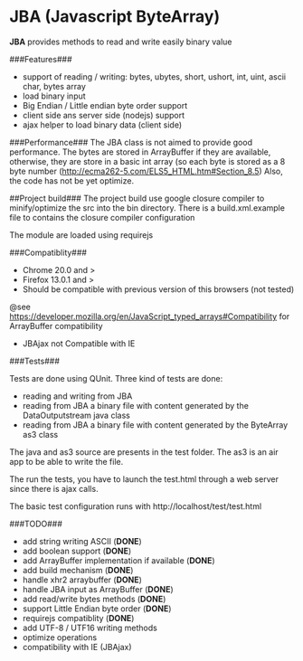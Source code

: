 JBA (Javascript ByteArray)
=================================

**JBA** provides methods to read and write easily binary value

###Features###

 * support of reading / writing: bytes, ubytes, short, ushort, int, uint, ascii char, bytes array
 * load binary input
 * Big Endian / Little endian byte order support
 * client side ans server side (nodejs) support
 * ajax helper to load binary data (client side)


###Performance###
The JBA class is not aimed to provide good performance. 
The bytes are stored in ArrayBuffer if they are available, otherwise, they are store in a basic int array (so each byte is stored as a 8 byte number (http://ecma262-5.com/ELS5_HTML.htm#Section_8.5)
Also, the code has not be yet optimize.


##Project build###
The project build use google closure compiler to minify/optimize the src into the bin directory.
There is a build.xml.example file to contains the closure compiler configuration

The module are loaded using requirejs


###Compatiblity###

 * Chrome 20.0 and >
 * Firefox 13.0.1 and >
 * Should be compatible with previous version of this browsers (not tested)

@see https://developer.mozilla.org/en/JavaScript_typed_arrays#Compatibility for ArrayBuffer compatibility

 * JBAjax not Compatible with IE

###Tests###

Tests are done using QUnit. Three kind of tests are done:

 * reading and writing from JBA
 * reading from JBA a binary file with content generated by the DataOutputstream java class
 * reading from JBA a binary file with content generated by the ByteArray as3 class

The java and as3 source are presents in the test folder.
The as3 is an air app to be able to write the file.

The run the tests, you have to launch the test.html through a web server since there is ajax calls.

The basic test configuration runs with http://localhost/test/test.html



###TODO###
 
 * add string writing ASCII (**DONE**)
 * add boolean support (**DONE**)
 * add ArrayBuffer implementation if available (**DONE**)
 * add build mechanism (**DONE**)
 * handle xhr2 arraybuffer (**DONE**)
 * handle JBA input as ArrayBuffer (**DONE**)
 * add read/write bytes methods (**DONE**)
 * support Little Endian byte order (**DONE**)
 * requirejs compatiblity (**DONE**)
 * add  UTF-8 / UTF16 writing methods
 * optimize operations
 * compatibility with IE (JBAjax)
